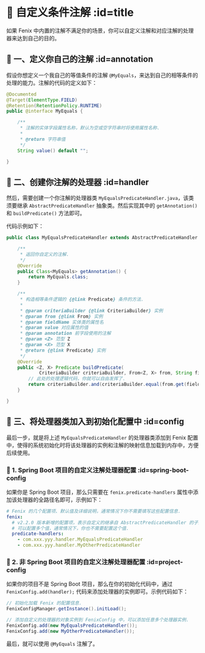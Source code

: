 # 🍜 自定义条件注解 :id=title

如果 Fenix 中内置的注解不满足你的场景，你可以自定义注解和对应注解的处理器来达到自己的目的。

## 🐙 一、定义你自己的注解 :id=annotation

假设你想定义一个我自己的等值条件的注解 `@MyEquals`，来达到自己的相等条件的处理的能力。注解的代码的定义如下：

```java
@Documented
@Target(ElementType.FIELD)
@Retention(RetentionPolicy.RUNTIME)
public @interface MyEquals {

    /**
     * 注解的实体字段属性名称，默认为空或空字符串时将使用属性名称.
     *
     * @return 字符串值
     */
    String value() default "";

}
```

## 🐚 二、创建你注解的处理器 :id=handler

然后，需要创建一个你注解的处理器类 `MyEqualsPredicateHandler.java`，该类须要继承 `AbstractPredicateHandler` 抽象类。然后实现其中的 `getAnnotation()` 和 `buildPredicate()` 方法即可。

代码示例如下：

```java
public class MyEqualsPredicateHandler extends AbstractPredicateHandler {

    /**
     * 返回你自定义的注解.
     */
    @Override
    public Class<MyEquals> getAnnotation() {
        return MyEquals.class;
    }

    /**
     * 构造相等条件逻辑的 {@link Predicate} 条件的方法.
     *
     * @param criteriaBuilder {@link CriteriaBuilder} 实例
     * @param from {@link From} 实例
     * @param fieldName 实体类的属性名
     * @param value 对应属性的值
     * @param annotation 前字段使用的注解
     * @param <Z> 范型 Z
     * @param <X> 范型 X
     * @return {@link Predicate} 实例
     */
    @Override
    public <Z, X> Predicate buildPredicate(
            CriteriaBuilder criteriaBuilder, From<Z, X> from, String fieldName, Object value, Annotation annotation) {
        // 此处的处理逻辑代码，你就可以自由发挥了.
        return criteriaBuilder.and(criteriaBuilder.equal(from.get(fieldName), value));
    }

}
```

## 🐌 三、将处理器类加入到初始化配置中 :id=config

最后一步，就是将上述 `MyEqualsPredicateHandler` 的处理器类添加到 Fenix 配置中，使得的系统初始化时将该处理器的实例和注解的映射信息加载到内存中，方便后续使用。

### 🔭 1. Spring Boot 项目的自定义注解处理器配置 :id=spring-boot-config

如果你是 Spring Boot 项目，那么只需要在 `fenix.predicate-handlers` 属性中添加该处理器的全路径名即可，示例如下：

```yaml
# Fenix 的几个配置项、默认值及详细说明，通常情况下你不需要填写这些配置信息.
fenix:
  # v2.2.0 版本新增的配置项，表示自定义的继承自 AbstractPredicateHandler 的子类的全路径名
  # 可以配置多个值，通常情况下，你也不需要配置这个值.
  predicate-handlers:
    - com.xxx.yyy.handler.MyEqualsPredicateHandler
    - com.xxx.yyy.handler.MyOtherPredicateHandler
```

### 🔬 2. 非 Spring Boot 项目的自定义注解处理器配置 :id=project-config

如果你的项目不是 Spring Boot 项目，那么在你的初始化代码中，通过 `FenixConfig.add(handler);` 代码来添加处理器的实例即可。示例代码如下：

```java
// 初始化加载 Fenix 的配置信息.
FenixConfigManager.getInstance().initLoad();

// 添加自定义的处理器的对象实例到 FenixConfig 中，可以添加任意多个处理器实例.
FenixConfig.add(new MyEqualsPredicateHandler());
FenixConfig.add(new MyOtherPredicateHandler());
```

最后，就可以使用 `@MyEquals` 注解了。
